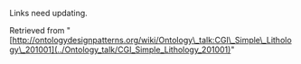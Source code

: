 Links need updating.





Retrieved from "[http://ontologydesignpatterns.org/wiki/Ontology\_talk:CGI\_Simple\_Lithology\_201001](../Ontology_talk/CGI_Simple_Lithology_201001)"